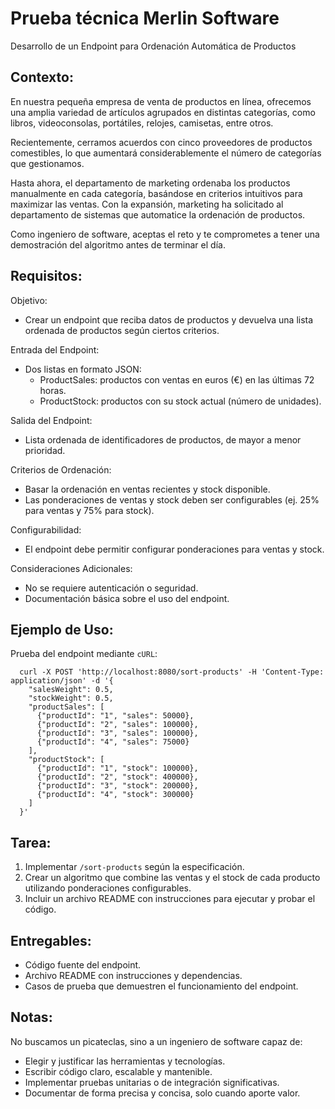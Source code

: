# Prueba técnica Merlin Software

Desarrollo de un Endpoint para Ordenación
Automática de Productos

## Contexto:

En nuestra pequeña empresa de venta de productos en línea,
ofrecemos una amplia variedad de artículos agrupados en distintas
categorías, como libros, videoconsolas, portátiles, relojes,
camisetas, entre otros.

Recientemente, cerramos acuerdos con cinco proveedores de
productos comestibles, lo que aumentará considerablemente el número
de categorías que gestionamos.

Hasta ahora, el departamento de marketing ordenaba los productos
manualmente en cada categoría, basándose en criterios intuitivos
para maximizar las ventas. Con la expansión, marketing ha solicitado
al departamento de sistemas que automatice la ordenación de productos.

Como ingeniero de software, aceptas el reto y te comprometes a
tener una demostración del algoritmo antes de terminar el día.

## Requisitos:

Objetivo:

- Crear un endpoint que reciba datos de productos y devuelva una
  lista ordenada de productos según ciertos criterios.

Entrada del Endpoint:

- Dos listas en formato JSON:
  - ProductSales: productos con ventas en euros (€) en las
    últimas 72 horas.
  - ProductStock: productos con su stock actual
    (número de unidades).

Salida del Endpoint:

- Lista ordenada de identificadores de productos, de mayor a menor
  prioridad.

Criterios de Ordenación:

- Basar la ordenación en ventas recientes y stock disponible.
- Las ponderaciones de ventas y stock deben ser configurables
  (ej. 25% para ventas y 75% para stock).

Configurabilidad:

- El endpoint debe permitir configurar ponderaciones para
  ventas y stock.

Consideraciones Adicionales:

- No se requiere autenticación o seguridad.
- Documentación básica sobre el uso del endpoint.

## Ejemplo de Uso:

Prueba del endpoint mediante `cURL`:

```
  curl -X POST 'http://localhost:8080/sort-products' -H 'Content-Type: application/json' -d '{
    "salesWeight": 0.5,
    "stockWeight": 0.5,
    "productSales": [
      {"productId": "1", "sales": 50000},
      {"productId": "2", "sales": 100000},
      {"productId": "3", "sales": 100000},
      {"productId": "4", "sales": 75000}
    ],
    "productStock": [
      {"productId": "1", "stock": 100000},
      {"productId": "2", "stock": 400000},
      {"productId": "3", "stock": 200000},
      {"productId": "4", "stock": 300000}
    ]
  }'
```

## Tarea:

1. Implementar `/sort-products` según la especificación.
2. Crear un algoritmo que combine las ventas y el stock de cada
   producto utilizando ponderaciones configurables.
3. Incluir un archivo README con instrucciones para ejecutar y
   probar el código.

## Entregables:

- Código fuente del endpoint.
- Archivo README con instrucciones y dependencias.
- Casos de prueba que demuestren el funcionamiento del endpoint.

## Notas:

No buscamos un picateclas, sino a un ingeniero de software capaz de:

- Elegir y justificar las herramientas y tecnologías.
- Escribir código claro, escalable y mantenible.
- Implementar pruebas unitarias o de integración significativas.
- Documentar de forma precisa y concisa, solo cuando aporte valor.

